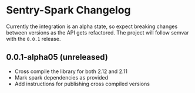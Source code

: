 # Sentry-Spark Changelog

Currently the integration is an alpha state, so expect breaking changes between versions as the API gets refactored. The project will follow semvar with the `0.0.1` release.

## 0.0.1-alpha05 (unreleased)
- Cross compile the library for both 2.12 and 2.11
- Mark spark dependencies as provided
- Add instructions for publishing cross compiled versions